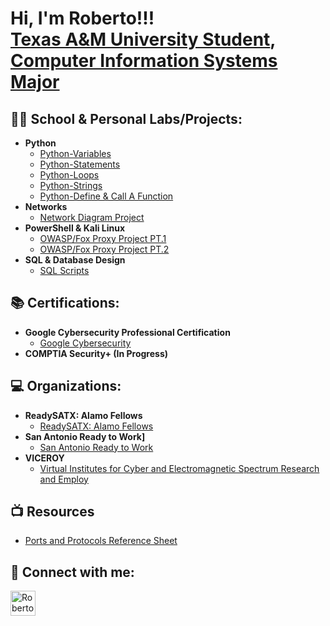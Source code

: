 <h1>Hi, I'm Roberto!!! <br/><a href="https://github.com/Roberto0059"> Texas A&M University Student</a>, <a href="https://www.linkedin.com/in/roberto-flores-6a896a258/">Computer Information Systems Major</a> 

<h2>👨‍💻 School & Personal Labs/Projects:</h2>

- <b>Python</b>
  - [Python-Variables](https://github.com/Roberto0059/Python-Variables)
  - [Python-Statements](https://github.com/Roberto0059/Python-Statements)
  - [Python-Loops](https://github.com/Roberto0059/Python--Loops)
  - [Python-Strings](https://github.com/Roberto0059/Python--Strings)
  - [Python-Define & Call A Function](https://github.com/Roberto0059/Python-D-C)
- <b> Networks </b>
  - [Network Diagram Project](https://github.com/Roberto0059/Network-Diagram)  
- <b>PowerShell & Kali Linux </b>
  - [OWASP/Fox Proxy Project PT.1](https://github.com/Roberto0059/Network-Diagram)  
  - [OWASP/Fox Proxy Project PT.2](https://github.com/Roberto0059/Network-Diagram)
- <b> SQL & Database Design </b>
  - [SQL Scripts](https://github.com/Roberto0059/Network-Diagram)


<h2> 📚 Certifications: </h2>

- <b>Google Cybersecurity Professional Certification </b>
  - [Google Cybersecurity](https://coursera.org/share/b8df9f589b547656393147a8efbe7509)
- <b>COMPTIA Security+ (In Progress) </b>

<h2> 💻 Organizations: </h2>

- <b>ReadySATX: Alamo Fellows</b>
  - [ReadySATX: Alamo Fellows](https://greatersatx.com/sa-worx/programs/alamo-fellows/)
- <b>San Antonio Ready to Work]</b>
  - [San Antonio Ready to Work](https://readytoworksa.com/)
- <b>VICEROY</b>
  - [Virtual Institutes for Cyber and Electromagnetic Spectrum Research and Employ](https://cybersecurity.tamu.edu/education/viceroy/)

<h2> 📺 Resources </h2>

- [Ports and Protocols Reference Sheet](https://github.com/Roberto0059/Resources)

<h2> 🤳 Connect with me:</h2>

[<img align="left" alt="RobertoFlores | LinkedIn" width="40px" src="https://cdn.jsdelivr.net/npm/simple-icons@v3/icons/linkedin.svg" />][linkedin]

[linkedin]: https://www.linkedin.com/in/roberto-flores-6a896a258/

<!--
Here are some ideas to get you started:

- 🔭 I’m currently working on ...
- 🌱 I’m currently learning ...
- 👯 I’m looking to collaborate on ...
- 🤔 I’m looking for help with ...
- 💬 Ask me about ...
- 📫 How to reach me: ...
- ⚡ Fun fact: ...
-->
